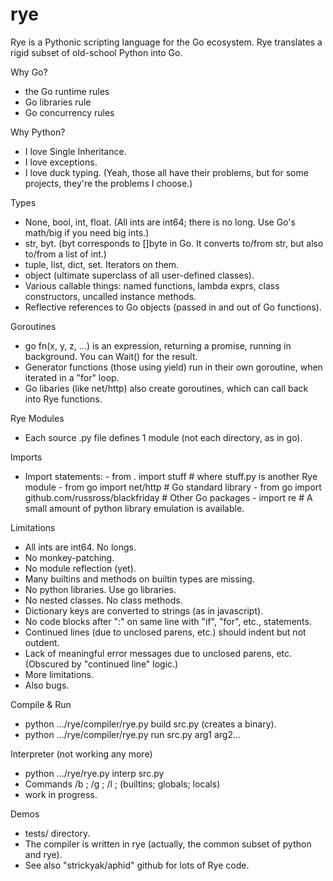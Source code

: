 rye
===

Rye is a Pythonic scripting language for the Go ecosystem.
Rye translates a rigid subset of old-school Python into Go.

Why Go?
   - the Go runtime rules
   - Go libraries rule
   - Go concurrency rules

Why Python?
   - I love Single Inheritance.
   - I love exceptions.
   - I love duck typing.
(Yeah, those all have their problems, but for some projects, they're the problems I choose.)

Types
   - None, bool, int, float.  (All ints are int64; there is no long.  Use Go's math/big if you need big ints.)
   - str, byt. (byt corresponds to []byte in Go.  It converts to/from str, but also to/from a list of int.)
   - tuple, list, dict, set.  Iterators on them.
   - object (ultimate superclass of all user-defined classes).
   - Various callable things: named functions, lambda exprs, class constructors, uncalled instance methods.
   - Reflective references to Go objects (passed in and out of Go functions).

Goroutines
   - go fn(x, y, z, ...) is an expression, returning a promise, running in background.  You can Wait() for the result.
   - Generator functions (those using yield) run in their own goroutine, when iterated in a "for" loop.
   - Go libaries (like net/http) also create goroutines, which can call back into Rye functions.

Rye Modules
   - Each source .py file defines 1 module (not each directory, as in go).

Imports
   - Import statements:
    - from . import stuff      # where stuff.py is another Rye module
    - from go import net/http  # Go standard library
    - from go import github.com/russross/blackfriday   # Other Go packages
    - import re                # A small amount of python library emulation is available.

Limitations
   - All ints are int64.  No longs.
   - No monkey-patching.
   - No module reflection (yet).
   - Many builtins and methods on builtin types are missing.
   - No python libraries.  Use go libraries.
   - No nested classes.  No class methods.
   - Dictionary keys are converted to strings (as in javascript).
   - No code blocks after ":" on same line with "if", "for", etc., statements.
   - Continued lines (due to unclosed parens, etc.) should indent but not outdent.
   - Lack of meaningful error messages due to unclosed parens, etc.  (Obscured by "continued line" logic.)
   - More limitations.
   - Also bugs.

Compile & Run
   - python .../rye/compiler/rye.py build src.py (creates a binary).
   - python .../rye/compiler/rye.py run src.py arg1 arg2...

Interpreter (not working any more)
   - python .../rye/rye.py interp src.py
   - Commands /b ; /g ; /l ; (builtins; globals; locals)
   - work in progress.

Demos
   - tests/ directory.
   - The compiler is written in rye (actually, the common subset of python and rye).
   - See also "strickyak/aphid" github for lots of Rye code.
